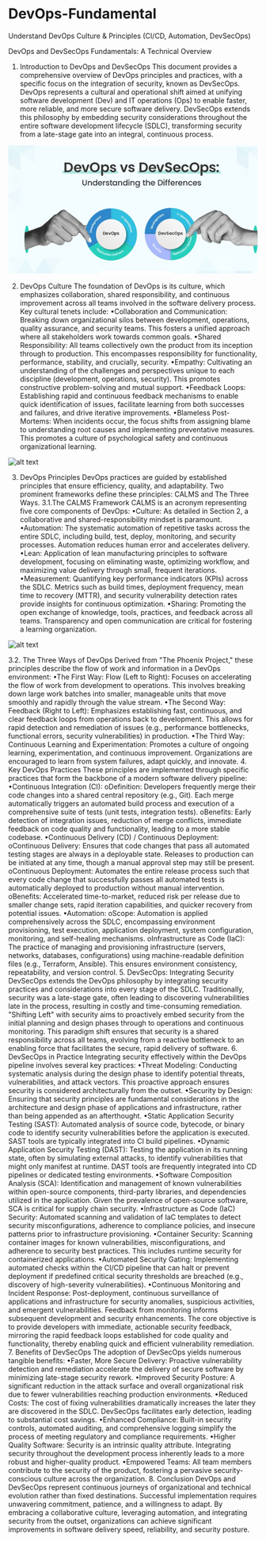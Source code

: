 # DevOps-Fundamental
Understand DevOps Culture &amp; Principles (CI/CD, Automation, DevSecOps)

DevOps and DevSecOps Fundamentals: A Technical Overview

1. Introduction to DevOps and DevSecOps
This document provides a comprehensive overview of DevOps principles and practices, with a specific focus on the integration of security, known as DevSecOps. DevOps represents a cultural and operational shift aimed at unifying software development (Dev) and IT operations (Ops) to enable faster, more reliable, and more secure software delivery. DevSecOps extends this philosophy by embedding security considerations throughout the entire software development lifecycle (SDLC), transforming security from a late-stage gate into an integral, continuous process.
 
![Alt text for the image](images/Understanding_DevOps.png)

2. DevOps Culture
The foundation of DevOps is its culture, which emphasizes collaboration, shared responsibility, and continuous improvement across all teams involved in the software delivery process. Key cultural tenets include:
•Collaboration and Communication: Breaking down organizational silos between development, operations, quality assurance, and security teams. This fosters a unified approach where all stakeholders work towards common goals.
•Shared Responsibility: All teams collectively own the product from its inception through to production. This encompasses responsibility for functionality, performance, stability, and crucially, security.
•Empathy: Cultivating an understanding of the challenges and perspectives unique to each discipline (development, operations, security). This promotes constructive problem-solving and mutual support.
•Feedback Loops: Establishing rapid and continuous feedback mechanisms to enable quick identification of issues, facilitate learning from both successes and failures, and drive iterative improvements.
•Blameless Post-Mortems: When incidents occur, the focus shifts from assigning blame to understanding root causes and implementing preventative measures. This promotes a culture of psychological safety and continuous organizational learning.
 
 ![alt text](image-1.png)

3. DevOps Principles
DevOps practices are guided by established principles that ensure efficiency, quality, and adaptability. Two prominent frameworks define these principles: CALMS and The Three Ways.
3.1.The CALMS Framework
CALMS is an acronym representing five core components of DevOps:
•Culture: As detailed in Section 2, a collaborative and shared-responsibility mindset is paramount.
•Automation: The systematic automation of repetitive tasks across the entire SDLC, including build, test, deploy, monitoring, and security processes. Automation reduces human error and accelerates delivery.
•Lean: Application of lean manufacturing principles to software development, focusing on eliminating waste, optimizing workflow, and maximizing value delivery through small, frequent iterations.
•Measurement: Quantifying key performance indicators (KPIs) across the SDLC. Metrics such as build times, deployment frequency, mean time to recovery (MTTR), and security vulnerability detection rates provide insights for continuous optimization.
•Sharing: Promoting the open exchange of knowledge, tools, practices, and feedback across all teams. Transparency and open communication are critical for fostering a learning organization.
 
 ![alt text](image-2.png)

3.2. The Three Ways of DevOps
Derived from "The Phoenix Project," these principles describe the flow of work and information in a DevOps environment:
•The First Way: Flow (Left to Right): Focuses on accelerating the flow of work from development to operations. This involves breaking down large work batches into smaller, manageable units that move smoothly and rapidly through the value stream.
•The Second Way: Feedback (Right to Left): Emphasizes establishing fast, continuous, and clear feedback loops from operations back to development. This allows for rapid detection and remediation of issues (e.g., performance bottlenecks, functional errors, security vulnerabilities) in production.
•The Third Way: Continuous Learning and Experimentation: Promotes a culture of ongoing learning, experimentation, and continuous improvement. Organizations are encouraged to learn from system failures, adapt quickly, and innovate.
4. Key DevOps Practices
These principles are implemented through specific practices that form the backbone of a modern software delivery pipeline:
•Continuous Integration (CI):
oDefinition: Developers frequently merge their code changes into a shared central repository (e.g., Git). Each merge automatically triggers an automated build process and execution of a comprehensive suite of tests (unit tests, integration tests).
oBenefits: Early detection of integration issues, reduction of merge conflicts, immediate feedback on code quality and functionality, leading to a more stable codebase.
•Continuous Delivery (CD) / Continuous Deployment:
oContinuous Delivery: Ensures that code changes that pass all automated testing stages are always in a deployable state. Releases to production can be initiated at any time, though a manual approval step may still be present.
oContinuous Deployment: Automates the entire release process such that every code change that successfully passes all automated tests is automatically deployed to production without manual intervention.
oBenefits: Accelerated time-to-market, reduced risk per release due to smaller change sets, rapid iteration capabilities, and quicker recovery from potential issues.
•Automation:
oScope: Automation is applied comprehensively across the SDLC, encompassing environment provisioning, test execution, application deployment, system configuration, monitoring, and self-healing mechanisms.
oInfrastructure as Code (IaC): The practice of managing and provisioning infrastructure (servers, networks, databases, configurations) using machine-readable definition files (e.g., Terraform, Ansible). This ensures environment consistency, repeatability, and version control.
5. DevSecOps: Integrating Security
DevSecOps extends the DevOps philosophy by integrating security practices and considerations into every stage of the SDLC. Traditionally, security was a late-stage gate, often leading to discovering vulnerabilities late in the process, resulting in costly and time-consuming remediation. "Shifting Left" with security aims to proactively embed security from the initial planning and design phases through to operations and continuous monitoring.
This paradigm shift ensures that security is a shared responsibility across all teams, evolving from a reactive bottleneck to an enabling force that facilitates the secure, rapid delivery of software.
6. DevSecOps in Practice
Integrating security effectively within the DevOps pipeline involves several key practices:
•Threat Modeling: Conducting systematic analysis during the design phase to identify potential threats, vulnerabilities, and attack vectors. This proactive approach ensures security is considered architecturally from the outset.
•Security by Design: Ensuring that security principles are fundamental considerations in the architecture and design phase of applications and infrastructure, rather than being appended as an afterthought.
•Static Application Security Testing (SAST): Automated analysis of source code, bytecode, or binary code to identify security vulnerabilities before the application is executed. SAST tools are typically integrated into CI build pipelines.
•Dynamic Application Security Testing (DAST): Testing the application in its running state, often by simulating external attacks, to identify vulnerabilities that might only manifest at runtime. DAST tools are frequently integrated into CD pipelines or dedicated testing environments.
•Software Composition Analysis (SCA): Identification and management of known vulnerabilities within open-source components, third-party libraries, and dependencies utilized in the application. Given the prevalence of open-source software, SCA is critical for supply chain security.
•Infrastructure as Code (IaC) Security: Automated scanning and validation of IaC templates to detect security misconfigurations, adherence to compliance policies, and insecure patterns prior to infrastructure provisioning.
•Container Security: Scanning container images for known vulnerabilities, misconfigurations, and adherence to security best practices. This includes runtime security for containerized applications.
•Automated Security Gating: Implementing automated checks within the CI/CD pipeline that can halt or prevent deployment if predefined critical security thresholds are breached (e.g., discovery of high-severity vulnerabilities).
•Continuous Monitoring and Incident Response: Post-deployment, continuous surveillance of applications and infrastructure for security anomalies, suspicious activities, and emergent vulnerabilities. Feedback from monitoring informs subsequent development and security enhancements.
The core objective is to provide developers with immediate, actionable security feedback, mirroring the rapid feedback loops established for code quality and functionality, thereby enabling quick and efficient vulnerability remediation.
7. Benefits of DevSecOps
The adoption of DevSecOps yields numerous tangible benefits:
•Faster, More Secure Delivery: Proactive vulnerability detection and remediation accelerate the delivery of secure software by minimizing late-stage security rework.
•Improved Security Posture: A significant reduction in the attack surface and overall organizational risk due to fewer vulnerabilities reaching production environments.
•Reduced Costs: The cost of fixing vulnerabilities dramatically increases the later they are discovered in the SDLC. DevSecOps facilitates early detection, leading to substantial cost savings.
•Enhanced Compliance: Built-in security controls, automated auditing, and comprehensive logging simplify the process of meeting regulatory and compliance requirements.
•Higher Quality Software: Security is an intrinsic quality attribute. Integrating security throughout the development process inherently leads to a more robust and higher-quality product.
•Empowered Teams: All team members contribute to the security of the product, fostering a pervasive security-conscious culture across the organization.
8. Conclusion
DevOps and DevSecOps represent continuous journeys of organizational and technical evolution rather than fixed destinations. Successful implementation requires unwavering commitment, patience, and a willingness to adapt. By embracing a collaborative culture, leveraging automation, and integrating security from the outset, organizations can achieve significant improvements in software delivery speed, reliability, and security posture.

